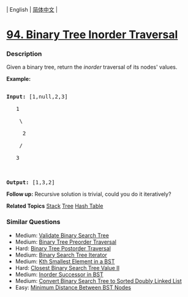 | English | [简体中文](README.md) |

# [94. Binary Tree Inorder Traversal](https://leetcode-cn.com/problems/binary-tree-inorder-traversal)
 ### Description
<p>Given a binary tree, return the <em>inorder</em> traversal of its nodes&#39; values.</p>

<p><strong>Example:</strong></p>

<pre>
<strong>Input:</strong> [1,null,2,3]
   1
    \
     2
    /
   3

<strong>Output:</strong> [1,3,2]</pre>

<p><strong>Follow up:</strong> Recursive solution is trivial, could you do it iteratively?</p>

**Related Topics**  [Stack](https://leetcode-cn.com/tag/stack) [Tree](https://leetcode-cn.com/tag/tree) [Hash Table](https://leetcode-cn.com/tag/hash-table) 

### Similar Questions
 - Medium:	[Validate Binary Search Tree](https://leetcode-cn.com/problems/validate-binary-search-tree) 
 - Medium:	[Binary Tree Preorder Traversal](https://leetcode-cn.com/problems/binary-tree-preorder-traversal) 
 - Hard:	[Binary Tree Postorder Traversal](https://leetcode-cn.com/problems/binary-tree-postorder-traversal) 
 - Medium:	[Binary Search Tree Iterator](https://leetcode-cn.com/problems/binary-search-tree-iterator) 
 - Medium:	[Kth Smallest Element in a BST](https://leetcode-cn.com/problems/kth-smallest-element-in-a-bst) 
 - Hard:	[Closest Binary Search Tree Value II](https://leetcode-cn.com/problems/closest-binary-search-tree-value-ii) 
 - Medium:	[Inorder Successor in BST](https://leetcode-cn.com/problems/inorder-successor-in-bst) 
 - Medium:	[Convert Binary Search Tree to Sorted Doubly Linked List](https://leetcode-cn.com/problems/convert-binary-search-tree-to-sorted-doubly-linked-list) 
 - Easy:	[Minimum Distance Between BST Nodes](https://leetcode-cn.com/problems/minimum-distance-between-bst-nodes) 
